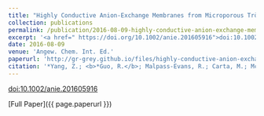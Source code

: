 ```yaml
---
title: "Highly Conductive Anion-Exchange Membranes from Microporous Tröger's Base Polymers"
collection: publications
permalink: /publication/2016-08-09-highly-conductive-anion-exchange-membranes-from-microporous-trogers-base-polymers/
excerpt: '<a href=" https://doi.org/10.1002/anie.201605916">doi:10.1002/anie.201605916</a>'
date: 2016-08-09
venue: 'Angew. Chem. Int. Ed.'
paperurl: 'http://gr-grey.github.io/files/highly-conductive-anion-exchange-membranes-from-microporous-trogers-base-polymers.pdf'
citation: '*Yang, Z.; <b>*Guo, R.</b>; Malpass-Evans, R.; Carta, M.; McKeown, N. B.; Guiver, M. D.; Wu, L.; Xu, T., <i>Angew. Chem. Int. Ed.,</i> 2016, 55, 11499 –11502 [*co-first authors]'
---
```

<!-- Upcoming brief description of the paper. -->

[doi:10.1002/anie.201605916](https://doi.org/10.1002/anie.201605916)

[Full Paper]({{ page.paperurl }})
